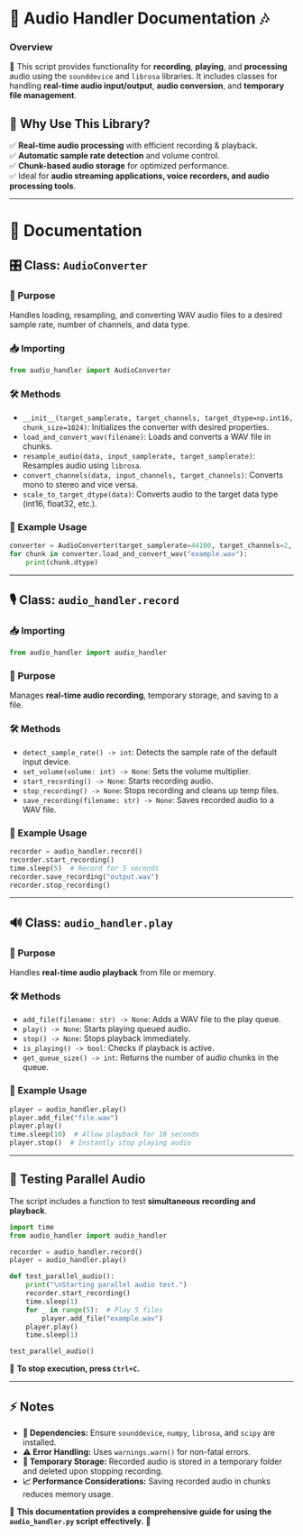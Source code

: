 # 🎵 Audio Handler Documentation 🎶

### Overview
📌 This script provides functionality for **recording**, **playing**, and **processing** audio using the `sounddevice` and `librosa` libraries. It includes classes for handling **real-time audio input/output**, **audio conversion**, and **temporary file management**.

## 🚀 Why Use This Library?
✅ **Real-time audio processing** with efficient recording & playback. <br>
✅ **Automatic sample rate detection** and volume control. <br>
✅ **Chunk-based audio storage** for optimized performance. <br>
✅ Ideal for **audio streaming applications, voice recorders, and audio processing tools**. <br>

---

# 📖 Documentation

## 🎛 Class: `AudioConverter`
### 🔹 Purpose
Handles loading, resampling, and converting WAV audio files to a desired sample rate, number of channels, and data type.

### 📥 Importing
```python
from audio_handler import AudioConverter
```

### 🛠 Methods
- `__init__(target_samplerate, target_channels, target_dtype=np.int16, chunk_size=1024)`: Initializes the converter with desired properties.
- `load_and_convert_wav(filename)`: Loads and converts a WAV file in chunks.
- `resample_audio(data, input_samplerate, target_samplerate)`: Resamples audio using `librosa`.
- `convert_channels(data, input_channels, target_channels)`: Converts mono to stereo and vice versa.
- `scale_to_target_dtype(data)`: Converts audio to the target data type (int16, float32, etc.).

### 📌 Example Usage
```python
converter = AudioConverter(target_samplerate=44100, target_channels=2, target_dtype=np.float32)
for chunk in converter.load_and_convert_wav("example.wav"):
    print(chunk.dtype)
```

---

## 🎙 Class: `audio_handler.record`

### 📥 Importing
```python
from audio_handler import audio_handler
```

### 🔹 Purpose
Manages **real-time audio recording**, temporary storage, and saving to a file.

### 🛠 Methods
- `detect_sample_rate() -> int`: Detects the sample rate of the default input device.
- `set_volume(volume: int) -> None`: Sets the volume multiplier.
- `start_recording() -> None`: Starts recording audio.
- `stop_recording() -> None`: Stops recording and cleans up temp files.
- `save_recording(filename: str) -> None`: Saves recorded audio to a WAV file.

### 📌 Example Usage
```python
recorder = audio_handler.record()
recorder.start_recording()
time.sleep(5)  # Record for 5 seconds
recorder.save_recording("output.wav")
recorder.stop_recording()
```

---

## 🔊 Class: `audio_handler.play`
### 🔹 Purpose
Handles **real-time audio playback** from file or memory.

### 🛠 Methods
- `add_file(filename: str) -> None`: Adds a WAV file to the play queue.
- `play() -> None`: Starts playing queued audio.
- `stop() -> None`: Stops playback immediately.
- `is_playing() -> bool`: Checks if playback is active.
- `get_queue_size() -> int`: Returns the number of audio chunks in the queue.

### 📌 Example Usage
```python
player = audio_handler.play()
player.add_file("file.wav")
player.play()
time.sleep(10)  # Allow playback for 10 seconds
player.stop()  # Instantly stop playing audio
```

---

## 🎵 Testing Parallel Audio

The script includes a function to test **simultaneous recording and playback**.

```python
import time
from audio_handler import audio_handler

recorder = audio_handler.record()
player = audio_handler.play()

def test_parallel_audio():
    print("\nStarting parallel audio test.")
    recorder.start_recording()
    time.sleep(1)
    for _ in range(5):  # Play 5 files
        player.add_file("example.wav")
    player.play()
    time.sleep(1)

test_parallel_audio()
```

🛑 **To stop execution, press `Ctrl+C`.**

---

## ⚡ Notes
- **🔧 Dependencies:** Ensure `sounddevice`, `numpy`, `librosa`, and `scipy` are installed.
- **⚠️ Error Handling:** Uses `warnings.warn()` for non-fatal errors.
- **📂 Temporary Storage:** Recorded audio is stored in a temporary folder and deleted upon stopping recording.
- **📈 Performance Considerations:** Saving recorded audio in chunks reduces memory usage.

📝 **This documentation provides a comprehensive guide for using the `audio_handler.py` script effectively.** 🎼

<br><br><br><br><br><br><br><br>
